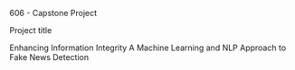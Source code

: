 606 - Capstone Project 

Project title 

Enhancing Information Integrity A Machine Learning and NLP Approach to Fake News Detection
